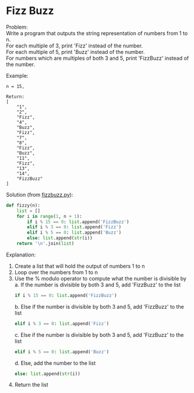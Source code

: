 # Fizz Buzz

Problem:  
Write a program that outputs the string representation of numbers from 1 to n.   
For each multiple of 3, print 'Fizz' instead of the number.   
For each multiple of 5, print 'Buzz' instead of the number.   
For numbers which are multiples of both 3 and 5, print 'FizzBuzz' instead of the number.  
  
Example:  
```
n = 15,

Return:
[
    "1",
    "2",
    "Fizz",
    "4",
    "Buzz",
    "Fizz",
    "7",
    "8",
    "Fizz",
    "Buzz",
    "11",
    "Fizz",
    "13",
    "14",
    "FizzBuzz"
]
```  
  
Solution (from [fizzbuzz.py](fizzbuzz.py)): 
```python
def fizzy(n):
    list = []
    for i in range(1, n + 1):
        if i % 15 == 0: list.append('FizzBuzz')
        elif i % 3 == 0: list.append('Fizz')
        elif i % 5 == 0: list.append('Buzz')
        else: list.append(str(i))
    return '\n'.join(list)
```  
  
Explanation:  
1. Create a list that will hold the output of numbers 1 to n  
2. Loop over the numbers from 1 to n  
3. Use the % modulo operator to compute what the number is divisible by  
    a. If the number is divisible by both 3 and 5, add 'FizzBuzz' to the list  
    ```python
    if i % 15 == 0: list.append('FizzBuzz')
    ```
    b. Else if the number is divisible by both 3 and 5, add 'FizzBuzz' to the list  
    ```python
    elif i % 3 == 0: list.append('Fizz')
    ```
    c. Else if the number is divisible by both 3 and 5, add 'FizzBuzz' to the list  
    ```python
    elif i % 5 == 0: list.append('Buzz')
    ```
    d. Else, add the number to the list  
    ```python
    else: list.append(str(i))
    ```  
4. Return the list  